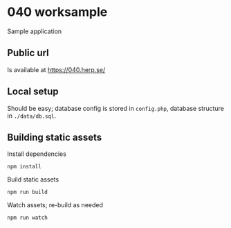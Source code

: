 # 040 worksample
Sample application


## Public url
Is available at https://040.herp.se/


## Local setup
Should be easy; database config is stored in `config.php`, database structure in `./data/db.sql`.


## Building static assets

Install dependencies
```
npm install
```

Build static assets
```
npm run build
```

Watch assets; re-build as needed
```
npm run watch
```
